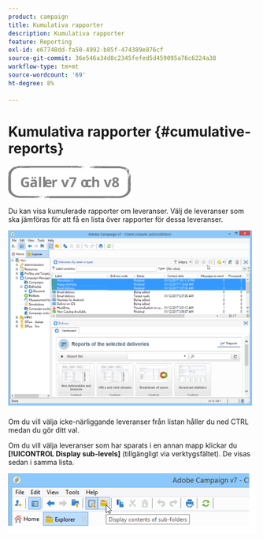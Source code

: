 ```yaml
---
product: campaign
title: Kumulativa rapporter
description: Kumulativa rapporter
feature: Reporting
exl-id: e67748dd-fa50-4992-b85f-474389e876cf
source-git-commit: 36e546a34d8c2345fefed5d459095a76c6224a38
workflow-type: tm+mt
source-wordcount: '69'
ht-degree: 8%

---
```


# Kumulativa rapporter {#cumulative-reports}

![](../../assets/common.svg)

Du kan visa kumulerade rapporter om leveranser. Välj de leveranser som ska jämföras för att få en lista över rapporter för dessa leveranser.

![](assets/s_ncs_user_report_compare_tab.png)

Om du vill välja icke-närliggande leveranser från listan håller du ned CTRL medan du gör ditt val.

Om du vill välja leveranser som har sparats i en annan mapp klickar du **[!UICONTROL Display sub-levels]** (tillgängligt via verktygsfältet). De visas sedan i samma lista.

![](assets/s_ncs_user_display_children_icon.png)
